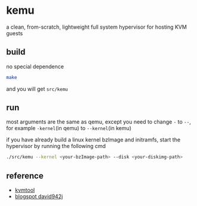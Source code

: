 # kemu

a clean, from-scratch, lightweight full system hypervisor for hosting KVM guests

## build

no special dependence

```bash
make
```

and you will get `src/kemu`

## run

most arguments are the same as qemu, except you need to change `-` to `--`, for example `-kernel`(in qemu) to `--kernel`(in kemu)

if you have already build a linux kernel bzImage and initramfs, start the hypervisor by running the following cmd 

```bash
./src/kemu --kernel <your-bzImage-path> --disk <your-diskimg-path>
```

## reference

- [kvmtool](https://github.com/kvmtool/kvmtool)
- [blogspot david942j](https://david942j.blogspot.com/2018/10/note-learning-kvm-implement-your-own.html)